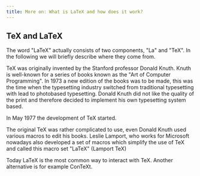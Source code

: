 ```yaml
---
title: More on: What is LaTeX and how does it work?
---
```


## TeX and LaTeX

The word "LaTeX" actually consists of two components, "La" and "TeX". In the following we will briefly describe where they come from.

TeX was originally invented by the Stanford professor Donald Knuth. Knuth is well-known for a series of books known as the "Art of Computer Programming". In 1973 a new edition of the books was to be made, this was the time when the typesetting industry switched from traditional typesetting with lead to photobased typesetting. Donald Knuth did not like the quality of the print and therefore decided to implement his own typesetting system based.

In May 1977 the development of TeX started.

The original TeX was rather complicated to use, even Donald Knuth used various macros to edit his books. Leslie Lamport, who works for Microsoft nowadays also developed a set of macros which simplify the use of TeX and called this macro set "LaTeX" (Lamport TeX)

Today LaTeX is the most common way to interact with TeX. Another alternative is for example ConTeXt.
